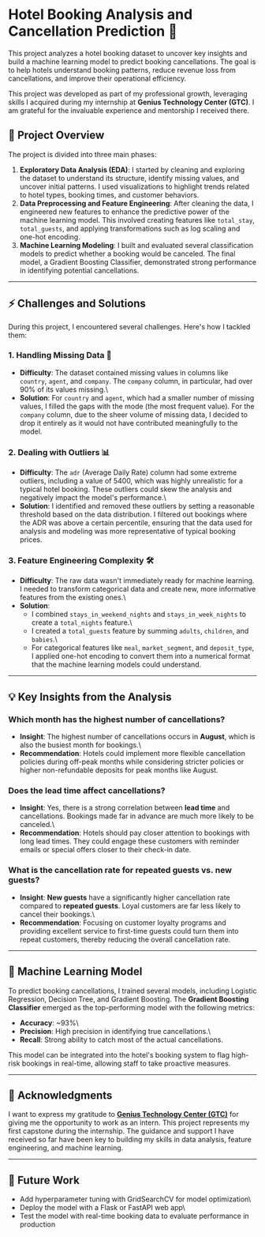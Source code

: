 # Hotel Booking Analysis and Cancellation Prediction 🏨

This project analyzes a hotel booking dataset to uncover key insights
and build a machine learning model to predict booking cancellations. The
goal is to help hotels understand booking patterns, reduce revenue loss
from cancellations, and improve their operational efficiency.

This project was developed as part of my professional growth, leveraging
skills I acquired during my internship at **Genius Technology Center
(GTC)**. I am grateful for the invaluable experience and mentorship I
received there.

## 📝 Project Overview

The project is divided into three main phases:

1.  **Exploratory Data Analysis (EDA)**: I started by cleaning and
    exploring the dataset to understand its structure, identify missing
    values, and uncover initial patterns. I used visualizations to
    highlight trends related to hotel types, booking times, and customer
    behaviors.
2.  **Data Preprocessing and Feature Engineering**: After cleaning the
    data, I engineered new features to enhance the predictive power of
    the machine learning model. This involved creating features like
    `total_stay`, `total_guests`, and applying transformations such as
    log scaling and one-hot encoding.
3.  **Machine Learning Modeling**: I built and evaluated several
    classification models to predict whether a booking would be
    canceled. The final model, a Gradient Boosting Classifier,
    demonstrated strong performance in identifying potential
    cancellations.

------------------------------------------------------------------------

## ⚡ Challenges and Solutions

During this project, I encountered several challenges. Here's how I
tackled them:

### **1. Handling Missing Data** 🧩

-   **Difficulty**: The dataset contained missing values in columns like
    `country`, `agent`, and `company`. The `company` column, in
    particular, had over 90% of its values missing.\
-   **Solution**: For `country` and `agent`, which had a smaller number
    of missing values, I filled the gaps with the mode (the most
    frequent value). For the `company` column, due to the sheer volume
    of missing data, I decided to drop it entirely as it would not have
    contributed meaningfully to the model.

### **2. Dealing with Outliers** 📊

-   **Difficulty**: The `adr` (Average Daily Rate) column had some
    extreme outliers, including a value of 5400, which was highly
    unrealistic for a typical hotel booking. These outliers could skew
    the analysis and negatively impact the model's performance.\
-   **Solution**: I identified and removed these outliers by setting a
    reasonable threshold based on the data distribution. I filtered out
    bookings where the ADR was above a certain percentile, ensuring that
    the data used for analysis and modeling was more representative of
    typical booking prices.

### **3. Feature Engineering Complexity** 🛠️

-   **Difficulty**: The raw data wasn't immediately ready for machine
    learning. I needed to transform categorical data and create new,
    more informative features from the existing ones.\
-   **Solution**:
    -   I combined `stays_in_weekend_nights` and `stays_in_week_nights`
        to create a `total_nights` feature.\
    -   I created a `total_guests` feature by summing `adults`,
        `children`, and `babies`.\
    -   For categorical features like `meal`, `market_segment`, and
        `deposit_type`, I applied one-hot encoding to convert them into
        a numerical format that the machine learning models could
        understand.

------------------------------------------------------------------------

## 💡 Key Insights from the Analysis

### **Which month has the highest number of cancellations?**

-   **Insight**: The highest number of cancellations occurs in
    **August**, which is also the busiest month for bookings.\
-   **Recommendation**: Hotels could implement more flexible
    cancellation policies during off-peak months while considering
    stricter policies or higher non-refundable deposits for peak months
    like August.

### **Does the lead time affect cancellations?**

-   **Insight**: Yes, there is a strong correlation between **lead
    time** and cancellations. Bookings made far in advance are much more
    likely to be canceled.\
-   **Recommendation**: Hotels should pay closer attention to bookings
    with long lead times. They could engage these customers with
    reminder emails or special offers closer to their check-in date.

### **What is the cancellation rate for repeated guests vs. new guests?**

-   **Insight**: **New guests** have a significantly higher cancellation
    rate compared to **repeated guests**. Loyal customers are far less
    likely to cancel their bookings.\
-   **Recommendation**: Focusing on customer loyalty programs and
    providing excellent service to first-time guests could turn them
    into repeat customers, thereby reducing the overall cancellation
    rate.

------------------------------------------------------------------------

## 🤖 Machine Learning Model

To predict booking cancellations, I trained several models, including
Logistic Regression, Decision Tree, and Gradient Boosting. The
**Gradient Boosting Classifier** emerged as the top-performing model
with the following metrics:

-   **Accuracy**: \~93%\
-   **Precision**: High precision in identifying true cancellations.\
-   **Recall**: Strong ability to catch most of the actual
    cancellations.

This model can be integrated into the hotel's booking system to flag
high-risk bookings in real-time, allowing staff to take proactive
measures.

------------------------------------------------------------------------

## 🙏 Acknowledgments


I want to express my gratitude to [**Genius Technology Center (GTC)**](https://www.linkedin.com/company/genius-technology-center/) for giving me the opportunity to work as an intern. This project represents my first capstone during the internship. The guidance and support I have received so far have been key to building my skills in data analysis, feature engineering, and machine learning.

------------------------------------------------------------------------

## 🚀 Future Work

-   Add hyperparameter tuning with GridSearchCV for model optimization\
-   Deploy the model with a Flask or FastAPI web app\
-   Test the model with real-time booking data to evaluate performance
    in production
